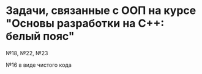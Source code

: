 # Задачи, связанные с ООП на курсе "Основы разработки на C++: белый пояс"

№18, №22, №23

№16 в виде чистого кода
